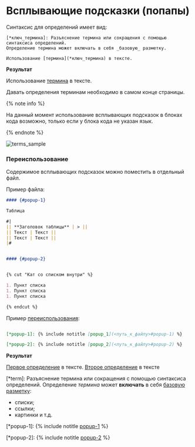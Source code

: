 # Всплывающие подсказки (попапы)

Синтаксис для определений имеет вид:

```
[*ключ_термина]: Разъяснение термина или сокращения с помощью синтаксиса определений.
Определение термина может включать в себя _базовую_ разметку.

Использование [термина](*ключ_термина) в тексте.
```

**Результат**

Использование [термина](*term) в тексте.

Давать определения терминам необходимо в самом конце страницы.

{% note info %}

На данный момент использование всплывающих подсказок в блоках кода возможно, только если у блока кода не указан язык.

{% endnote %}

![terms_sample](../_images/terms_sample.png)

### Переиспользование

Содержимое всплывающих подсказок можно поместить в отдельный файл.

Пример файла:

```markdown
#### {#popup-1}

Таблица

#|
|| **Заголовок таблицы** | > ||
|| Текст | Текст ||
|| Текст | Текст ||
|#


#### {#popup-2}


{% cut "Кат со списком внутри" %}

1. Пункт списка
1. Пункт списка
1. Пункт списка

{% endcut %}
```

Пример [переиспользования](../project/includes.md):

```markdown

[*popup-1]: {% include notitle [popup_1](<путь_к_файлу>#popup-1) %}

[*popup-2]: {% include notitle [popup_2](<путь_к_файлу>#popup-2) %}
```

**Результат**

[Первое определение](*popup-1) в тексте. [Второе определение](*popup-2) в тексте

[*term]: Разъяснение термина или сокращения с помощью синтаксиса определений.
Определение _термина_ может **включать** в себя [базовую разметку](base.md):
* списки;
* ссылки;
* картинки и т.д.

[*popup-1]: {% include notitle [popup-1](../_includes/popups_examples.md#popup-1) %}

[*popup-2]: {% include notitle [popup-2](../_includes/popups_examples.md#popup-2) %}
